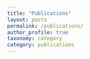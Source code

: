 ```yaml
---
title: "Publications"
layout: posts
permalink: /publications/
author_profile: true
taxonomy: category
category: publications
---
```

